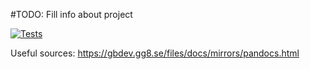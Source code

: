 #TODO: Fill info about project

[![Tests](https://github.com/slaninas/grayboy/actions/workflows/cmake.yml/badge.svg)](https://github.com/slaninas/grayboy/actions/workflows/cmake.yml)

Useful sources:
https://gbdev.gg8.se/files/docs/mirrors/pandocs.html
